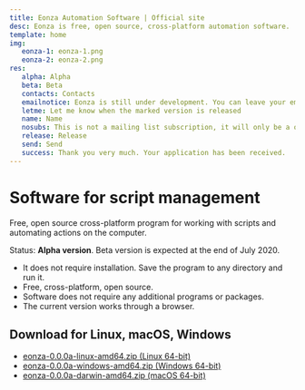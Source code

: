 ```yaml
---
title: Eonza Automation Software | Official site
desc: Eonza is free, open source, cross-platform automation software.
template: home
img:
   eonza-1: eonza-1.png
   eonza-2: eonza-2.png
res:
   alpha: Alpha
   beta: Beta
   contacts: Contacts
   emailnotice: Eonza is still under development. You can leave your email and I (the developer) will send you a personal message when the desired version is released. 
   letme: Let me know when the marked version is released
   name: Name
   nosubs: This is not a mailing list subscription, it will only be a one-time email.
   release: Release
   send: Send
   success: Thank you very much. Your application has been received.
---
```

# Software for script management

Free, open source cross-platform program for working with scripts and automating actions on the computer.

Status: **Alpha version**. Beta version is expected at the end of July 2020.

* It does not require installation. Save the program to any directory and run it.
* Free, cross-platform, open source.
* Software does not require any additional programs or packages.
* The current version works through a browser.

## Download for Linux, macOS, Windows

* [eonza-0.0.0a-linux-amd64.zip (Linux 64-bit)](https://github.com/gentee/eonza/releases/download/v0.0.0-alpha/eonza-0.0.0a-linux-amd64.zip)
* [eonza-0.0.0a-windows-amd64.zip (Windows 64-bit)](https://github.com/gentee/eonza/releases/download/v0.0.0-alpha/eonza-0.0.0a-windows-amd64.zip)
* [eonza-0.0.0a-darwin-amd64.zip (macOS 64-bit)](https://github.com/gentee/eonza/releases/download/v0.0.0-alpha/eonza-0.0.0a-darwin-amd64.zip)
